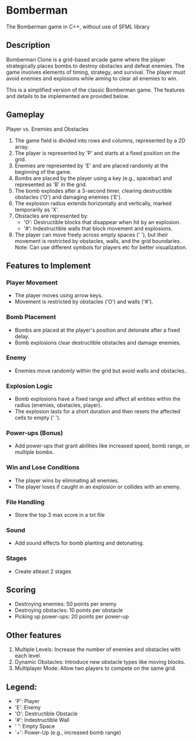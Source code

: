 # Bomberman
The Bomberman game in C++, without use of SFML library

## Description
Bomberman Clone is a grid-based arcade game where the player strategically places bombs to destroy obstacles and defeat enemies. The game involves elements of timing, strategy, and survival. The player must avoid enemies and explosions while aiming to clear all enemies to win.

This is a simplified version of the classic Bomberman game. The features and details to be implemented are provided below.

## Gameplay
Player vs. Enemies and Obstacles

1. The game field is divided into rows and columns, represented by a 2D array.
2. The player is represented by 'P' and starts at a fixed position on the grid.
3. Enemies are represented by 'E' and are placed randomly at the beginning of the game.
4. Bombs are placed by the player using a key (e.g., spacebar) and represented as 'B' in the grid.
5. The bomb explodes after a 3-second timer, clearing destructible obstacles ('O') and damaging enemies ('E').
6. The explosion radius extends horizontally and vertically, marked temporarily as 'X'.
7. Obstacles are represented by:
   - 'O': Destructible blocks that disappear when hit by an explosion.
   - '#': Indestructible walls that block movement and explosions.
8. The player can move freely across empty spaces (' '), but their movement is restricted by obstacles, walls, and the grid boundaries.
Note: Can use different symbols for players etc  for  better visualization.

## Features to Implement
### Player Movement
   - The player moves using arrow keys.
   - Movement is restricted by obstacles ('O') and walls ('#').

### Bomb Placement
   - Bombs are placed at the player's position and detonate after a fixed delay.
   - Bomb explosions clear destructible obstacles and damage enemies.

### Enemy 
   - Enemies move randomly within the grid but avoid walls and obstacles..

### Explosion Logic
   - Bomb explosions have a fixed range and affect all entities within the radius (enemies, obstacles, player).
   - The explosion lasts for a short duration and then resets the affected cells to empty (' ').

### Power-ups (Bonus)
   - Add power-ups that grant abilities like increased speed, bomb range, or multiple bombs.

### Win and Lose Conditions
   - The player wins by eliminating all enemies.
   - The player loses if caught in an explosion or collides with an enemy.
### File Handling
   - Store the top 3 max score in a txt file
### Sound
   - Add sound effects for bomb planting and detonating.
### Stages
   - Create atleast 2 stages

## Scoring
- Destroying enemies: 50 points per enemy
- Destroying obstacles: 10 points per obstacle
- Picking up power-ups: 20 points per power-up

## Other features
1. Multiple Levels: Increase the number of enemies and obstacles with each level.
2. Dynamic Obstacles: Introduce new obstacle types like moving blocks.
3. Multiplayer Mode: Allow two players to compete on the same grid.

## Legend:
- 'P': Player
- 'E': Enemy
- 'O': Destructible Obstacle
- '#': Indestructible Wall
- ' ': Empty Space
- '+': Power-Up (e.g., increased bomb range)

